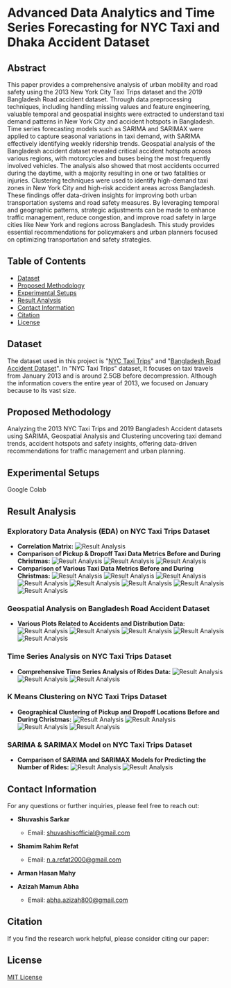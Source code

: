 # Advanced Data Analytics and Time Series Forecasting for NYC Taxi and Dhaka Accident Dataset

## Abstract
This paper provides a comprehensive analysis of urban mobility and road safety using the 2013 New York City Taxi Trips dataset and the 2019 Bangladesh Road accident dataset. Through data preprocessing techniques, including handling missing values and feature engineering, valuable temporal and geospatial insights were extracted to understand taxi demand patterns in New York City and accident hotspots in Bangladesh. Time series forecasting models such as SARIMA and SARIMAX were applied to capture seasonal variations in taxi demand, with SARIMA effectively identifying weekly ridership trends. Geospatial analysis of the Bangladesh accident dataset revealed critical accident hotspots across various regions, with motorcycles and buses being the most frequently involved vehicles. The analysis also showed that most accidents occurred during the daytime, with a majority resulting in one or two fatalities or injuries. Clustering techniques were used to identify high-demand taxi zones in New York City and high-risk accident areas across Bangladesh. These findings offer data-driven insights for improving both urban transportation systems and road safety measures. By leveraging temporal and geographic patterns, strategic adjustments can be made to enhance traffic management, reduce congestion, and improve road safety in large cities like New York and regions across Bangladesh. This study provides essential recommendations for policymakers and urban planners focused on optimizing transportation and safety strategies.

## Table of Contents
- [Dataset](#dataset)
- [Proposed Methodology](#proposed-methodology)
- [Experimental Setups](#experimental-setups)
- [Result Analysis](#result-analysis)
- [Contact Information](#contact-information)
- [Citation](#citation)
- [License](#license)

## Dataset

The dataset used in this project is "<a href="https://www.andresmh.com/nyctaxitrips/">NYC Taxi Trips</a>" and "<a href="https://ieee-dataport.org/documents/bangladesh-road-accident-dataset">Bangladesh Road Accident Dataset</a>". In "NYC Taxi Trips" dataset, It focuses on taxi travels from January 2013 and is around 2.5GB before decompression. Although the information covers the entire year of 2013, we focused on January because to its vast size.

## Proposed Methodology
Analyzing the 2013 NYC Taxi Trips and 2019 Bangladesh Accident datasets using SARIMA, Geospatial Analysis and Clustering uncovering taxi demand trends, accident hotspots and safety insights, offering data-driven recommendations for traffic management and urban planning.

## Experimental Setups
Google Colab

## Result Analysis
### Exploratory Data Analysis (EDA) on NYC Taxi Trips Dataset
- **Correlation Matrix:**
![Result Analysis](Images/Correlation_Matrix.png)
- **Comparison of Pickup & Dropoff Taxi Data Metrics Before and During Christmas:**
![Result Analysis](Images/Pickup_&_Dropoff_Hour_Distribution_Before_and_During_Christmas.png)
![Result Analysis](Images/Pickup_&_Dropoff_Day_Distribution_Before_and_During_Christmas.png)
![Result Analysis](Images/Pickup_&_Dropoff_Time_of_Day_Distribution_Before_and_During_Christmas.png)
- **Comparison of Various Taxi Data Metrics Before and During Christmas:**
![Result Analysis](Images/Distance_per_Day_of_Week.png)
![Result Analysis](Images/Distance_per_Hour_of_Day.png)
![Result Analysis](Images/Distance_per_Time_of_Day.png)
![Result Analysis](Images/Distribution_of_Pickup_Day.png)
![Result Analysis](Images/Distribution_of_Pickup_Hour.png)
![Result Analysis](Images/Trip_Duration_per_Time_of_Day.png)
![Result Analysis](Images/Distribution_of_Trip_Distance.png)
![Result Analysis](Images/Distribution_of_Trip_Duration.png)

### Geospatial Analysis on Bangladesh Road Accident Dataset
- **Various Plots Related to Accidents and Distribution Data:**
![Result Analysis](Images/Distribution_of_Division.png)
![Result Analysis](Images/Count_Plot_of_Time.png)
![Result Analysis](Images/Count_Plot_of_Vehicle_Type.png)
![Result Analysis](Images/Distribution_of_Death.png)
![Result Analysis](Images/Distribution_of_Injured.png)

### Time Series Analysis on NYC Taxi Trips Dataset
- **Comprehensive Time Series Analysis of Rides Data:**
![Result Analysis](Images/Residuals_Histogram_Q-Q_and_Correlogram.png)
![Result Analysis](Images/Trend_Seasonal_and_Residual_Components.png)
![Result Analysis](Images/De-Trended_Time_Series_and_Autocorrelation.png)

### K Means Clustering on NYC Taxi Trips Dataset
- **Geographical Clustering of Pickup and Dropoff Locations Before and During Christmas:**
![Result Analysis](Images/Geographical_Clustering_of_Pickup_Locations_(Before_Christmas).png)
![Result Analysis](Images/Geographical_Clustering_of_Pickup_Locations_(During_Christmas).png)
![Result Analysis](Images/Geographical_Clustering_of_Dropoff_Locations_(Before_Christmas).png)
![Result Analysis](Images/Geographical_Clustering_of_Dropoff_Locations_(During_Christmas).png)

### SARIMA & SARIMAX Model on NYC Taxi Trips Dataset
- **Comparison of SARIMA and SARIMAX Models for Predicting the Number of Rides:**
![Result Analysis](Images/Predicting_the_Number_of_Rides_using_SARIMA_Model.png)
![Result Analysis](Images/Predicting_the_Number_of_Rides_using_SARIMAX_Model.png)

## Contact Information

For any questions or further inquiries, please feel free to reach out:

- **Shuvashis Sarkar**
  - Email: [shuvashisofficial@gmail.com](mailto:shuvashisofficial@gmail.com)

- **Shamim Rahim Refat**
  - Email: [n.a.refat2000@gmail.com](mailto:n.a.refat2000@gmail.com)

- **Arman Hasan Mahy**
  
- **Azizah Mamun Abha**
    - Email: [abha.azizah800@gmail.com](mailto:abha.azizah800@gmail.com)
## Citation

If you find the research work helpful, please consider citing our paper:

## License
[MIT License](LICENSE)
